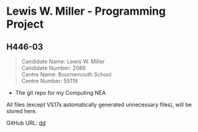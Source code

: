 <!-- markdownlint-disable MD009 -->

# Lewis W. Miller - Programming Project

## H446-03

> Candidate Name: Lewis W. Miller  
> Candidate Number: 2086  
> Centre Name: Bournemouth School  
> Centre Number: 55119  

- The git repo for my Computing NEA

All files (except VS17s automatically generated unnecessary files), will be stored here.

GitHub URL: [dd](#)
